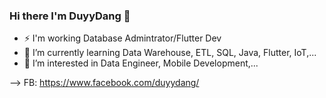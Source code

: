 ### Hi there I'm DuyyDang 👋
- ⚡ I'm working Database Admintrator/Flutter Dev
- 🌱 I’m currently learning Data Warehouse, ETL, SQL, Java, Flutter, IoT,...
- 👀 I’m interested in Data Engineer, Mobile Development,...

--> FB: https://www.facebook.com/duyydang/
